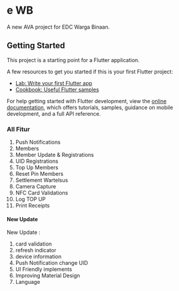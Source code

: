# e WB

A new AVA project for EDC Warga Binaan.

## Getting Started

This project is a starting point for a Flutter application.

A few resources to get you started if this is your first Flutter project:

- [Lab: Write your first Flutter app](https://docs.flutter.dev/get-started/codelab)
- [Cookbook: Useful Flutter samples](https://docs.flutter.dev/cookbook)

For help getting started with Flutter development, view the
[online documentation](https://docs.flutter.dev/), which offers tutorials,
samples, guidance on mobile development, and a full API reference.

### All Fitur
1. Push Notifications
2. Members
3. Member Update & Registrations
3. UID Registrations
4. Top Up Members
5. Reset Pin Members
6. Settlement Wartelsus
7. Camera Capture
8. NFC Card Validations
9. Log TOP UP
10. Print Receipts


#### New Update
New Update :
1. card validation
2. refresh indicator
3. device information
4. Push Notification change UID
5. UI Friendly implements
6. Improving Material Design
7. Language